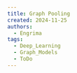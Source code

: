```yaml
---
title: Graph Pooling
created: 2024-11-25
authors:
  - Engrima
tags:
  - Deep_Learning
  - Graph_Models
  - ToDo
---
```


